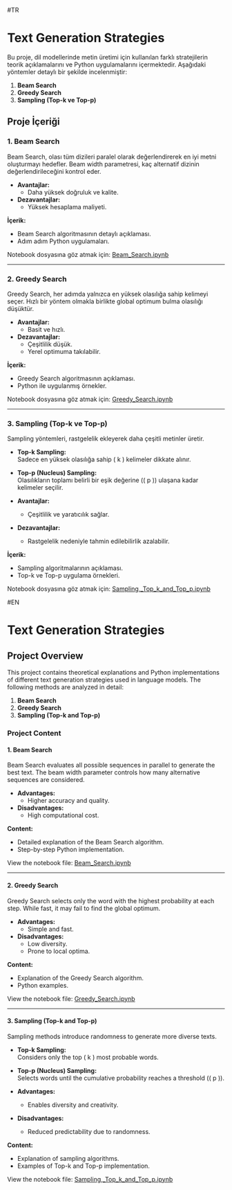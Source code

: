 #TR
# Text Generation Strategies

Bu proje, dil modellerinde metin üretimi için kullanılan farklı stratejilerin teorik açıklamalarını ve Python uygulamalarını içermektedir. Aşağıdaki yöntemler detaylı bir şekilde incelenmiştir:

1. **Beam Search**
2. **Greedy Search**
3. **Sampling (Top-k ve Top-p)**

## Proje İçeriği

### 1. Beam Search
Beam Search, olası tüm dizileri paralel olarak değerlendirerek en iyi metni oluşturmayı hedefler. Beam width parametresi, kaç alternatif dizinin değerlendirileceğini kontrol eder.

- **Avantajlar:**  
  - Daha yüksek doğruluk ve kalite.
- **Dezavantajlar:**  
  - Yüksek hesaplama maliyeti.

**İçerik:**  
- Beam Search algoritmasının detaylı açıklaması.
- Adım adım Python uygulamaları.

Notebook dosyasına göz atmak için: [Beam_Search.ipynb](Beam_Search.ipynb)

---

### 2. Greedy Search
Greedy Search, her adımda yalnızca en yüksek olasılığa sahip kelimeyi seçer. Hızlı bir yöntem olmakla birlikte global optimum bulma olasılığı düşüktür.

- **Avantajlar:**  
  - Basit ve hızlı.
- **Dezavantajlar:**  
  - Çeşitlilik düşük.
  - Yerel optimuma takılabilir.

**İçerik:**  
- Greedy Search algoritmasının açıklaması.
- Python ile uygulanmış örnekler.

Notebook dosyasına göz atmak için: [Greedy_Search.ipynb](Greedy_Search.ipynb)

---

### 3. Sampling (Top-k ve Top-p)
Sampling yöntemleri, rastgelelik ekleyerek daha çeşitli metinler üretir.

- **Top-k Sampling:**  
  Sadece en yüksek olasılığa sahip \( k \) kelimeler dikkate alınır.
- **Top-p (Nucleus) Sampling:**  
  Olasılıkların toplamı belirli bir eşik değerine (\( p \)) ulaşana kadar kelimeler seçilir.

- **Avantajlar:**  
  - Çeşitlilik ve yaratıcılık sağlar.
- **Dezavantajlar:**  
  - Rastgelelik nedeniyle tahmin edilebilirlik azalabilir.

**İçerik:**  
- Sampling algoritmalarının açıklaması.
- Top-k ve Top-p uygulama örnekleri.

Notebook dosyasına göz atmak için: [Sampling,_Top_k_and_Top_p.ipynb](Sampling,_Top_k_and_Top_p.ipynb)


#EN

# Text Generation Strategies

## Project Overview

This project contains theoretical explanations and Python implementations of different text generation strategies used in language models. The following methods are analyzed in detail:

1. **Beam Search**
2. **Greedy Search**
3. **Sampling (Top-k and Top-p)**

### Project Content

#### 1. Beam Search
Beam Search evaluates all possible sequences in parallel to generate the best text. The beam width parameter controls how many alternative sequences are considered.

- **Advantages:**  
  - Higher accuracy and quality.
- **Disadvantages:**  
  - High computational cost.

**Content:**  
- Detailed explanation of the Beam Search algorithm.
- Step-by-step Python implementation.

View the notebook file: [Beam_Search.ipynb](Beam_Search.ipynb)

---

#### 2. Greedy Search
Greedy Search selects only the word with the highest probability at each step. While fast, it may fail to find the global optimum.

- **Advantages:**  
  - Simple and fast.
- **Disadvantages:**  
  - Low diversity.
  - Prone to local optima.

**Content:**  
- Explanation of the Greedy Search algorithm.
- Python examples.

View the notebook file: [Greedy_Search.ipynb](Greedy_Search.ipynb)

---

#### 3. Sampling (Top-k and Top-p)
Sampling methods introduce randomness to generate more diverse texts.

- **Top-k Sampling:**  
  Considers only the top \( k \) most probable words.
- **Top-p (Nucleus) Sampling:**  
  Selects words until the cumulative probability reaches a threshold (\( p \)).

- **Advantages:**  
  - Enables diversity and creativity.
- **Disadvantages:**  
  - Reduced predictability due to randomness.

**Content:**  
- Explanation of sampling algorithms.
- Examples of Top-k and Top-p implementation.

View the notebook file: [Sampling,_Top_k_and_Top_p.ipynb](Sampling,_Top_k_and_Top_p.ipynb)
